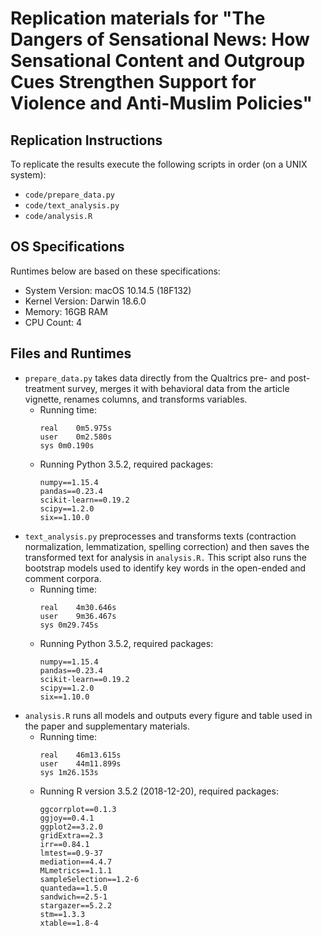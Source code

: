 # Replication materials for "The Dangers of Sensational News: How Sensational Content and Outgroup Cues Strengthen Support for Violence and Anti-Muslim Policies"

## Replication Instructions

To replicate the results execute the following scripts in order (on a UNIX system):

- `code/prepare_data.py`
- `code/text_analysis.py`
- `code/analysis.R`

## OS Specifications

Runtimes below are based on these specifications:

- System Version: macOS 10.14.5 (18F132)
- Kernel Version: Darwin 18.6.0
- Memory: 16GB RAM
- CPU Count: 4

## Files and Runtimes

- `prepare_data.py` takes data directly from the Qualtrics pre- and post-treatment survey, merges it with behavioral data from the article vignette, renames columns, and transforms variables.
	* Running time:
		```
		real	0m5.975s
		user	0m2.580s
		sys	0m0.190s
		```
	* Running Python 3.5.2, required packages: 
		```
		numpy==1.15.4
		pandas==0.23.4
		scikit-learn==0.19.2
		scipy==1.2.0
		six==1.10.0
		```
- `text_analysis.py` preprocesses and transforms texts (contraction normalization, lemmatization, spelling correction) and then saves the transformed text for analysis in `analysis.R.` This script also runs the bootstrap models used to identify key words in the open-ended and comment corpora.
	* Running time:
		```
		real	4m30.646s
		user	9m36.467s
		sys	0m29.745s
		```
	* Running Python 3.5.2, required packages: 
		```
		numpy==1.15.4
		pandas==0.23.4
		scikit-learn==0.19.2
		scipy==1.2.0
		six==1.10.0
		```
- `analysis.R` runs all models and outputs every figure and table used in the paper and supplementary materials.
	* Running time:
		```
		real	46m13.615s
		user	44m11.899s
		sys	1m26.153s
		```
	* Running R version 3.5.2 (2018-12-20), required packages:
		```
		ggcorrplot==0.1.3
		ggjoy==0.4.1
		ggplot2==3.2.0
		gridExtra==2.3
		irr==0.84.1
		lmtest==0.9-37
		mediation==4.4.7
		MLmetrics==1.1.1
		sampleSelection==1.2-6
		quanteda==1.5.0
		sandwich==2.5-1
		stargazer==5.2.2
		stm==1.3.3
		xtable==1.8-4
		```
